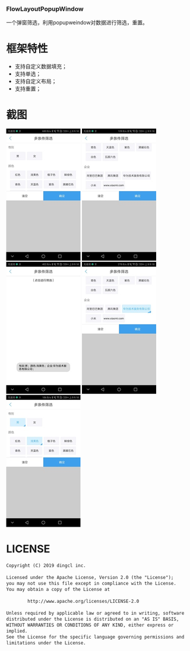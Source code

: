 ### FlowLayoutPopupWindow

一个弹窗筛选，利用popupweindow对数据进行筛选，重置。

# 框架特性
- 支持自定义数据填充；
- 支持单选；
- 支持自定义布局；
- 支持重置；

# 截图
![image](img/FlowFilter_a.jpg)
![image](img/FlowFilter_b.jpg)
![image](img/FlowFilter_c.jpg)
![image](img/FlowFilter_d.jpg)
![image](img/FlowFilter_e.jpg)


# LICENSE
```
Copyright (C) 2019 dingcl inc.

Licensed under the Apache License, Version 2.0 (the "License");
you may not use this file except in compliance with the License.
You may obtain a copy of the License at

        http://www.apache.org/licenses/LICENSE-2.0

Unless required by applicable law or agreed to in writing, software
distributed under the License is distributed on an "AS IS" BASIS,
WITHOUT WARRANTIES OR CONDITIONS OF ANY KIND, either express or implied.
See the License for the specific language governing permissions and
limitations under the License.
```

